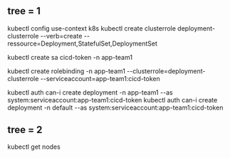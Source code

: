 #

## tree = 1

  kubectl config use-context k8s
  kubectl create clusterrole deployment-clusterrole --verb=create --ressource=Deployment,StatefulSet,DeploymentSet
  
  kubectl create sa cicd-token -n app-team1

  kubectl create rolebinding -n app-team1 --clusterrole=deployment-clusterrole --serviceaccount=app-team1:cicd-token

  kubectl auth can-i create deployment -n app-team1 --as system:serviceaccount:app-team1:cicd-token
  kubectl auth can-i create deployment -n default --as system:serviceaccount:app-team1:cicd-token

## tree = 2

  kubectl get nodes 
  